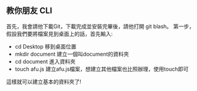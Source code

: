 ## 教你朋友 CLI

首先，我會請他下載Git，下載完成並安裝完畢後，請他打開 git blash。
第一步，假設我們要將檔案見到桌面上的話，首先輸入:

- cd Desktop 移到桌面位置
- mkdir document 建立一個叫document的資料夾
- cd document 進入資料夾
- touch afu.js 建立afu.js檔案，想建立其他檔案也比照辦理，使用touch即可

這樣就可以建立基本的資料夾了!


